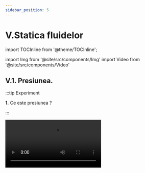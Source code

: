 ```yaml
---
sidebar_position: 5
---
```


# V.Statica fluidelor



import TOCInline from '@theme/TOCInline';

<TOCInline toc={toc} />


import Img from '@site/src/components/Img'
import Video from '@site/src/components/Video'


## V.1. Presiunea.

:::tip Experiment

**1.** Ce este presiunea ?

:::


<Video src="https://www.youtube.com/embed/JrLdPhqzoPw" />


<br></br>

**Materiale necesare:** cutie, o greutate pentru cutie, vas cu făină (pesmet).
 



**Descrierea experimentului (Partea 1):** 

- Așază cutia goală cu suprafața cea mai mică în vasul cu făină. 

- Observă urma lăsată de cutie în făină.

- Așază cutia cu suprafața cea mai mică cu o greutate în ea în vasul cu făină. 

- Observă urma lăsată de cutia plină cu o greutate în făină.



:::note Observaţie (Partea 1)

Presiunea exercitată de cutie asupra unei suprafețe este direct proporțională cu forța de apăsare din partea cutiei asupra suprafeței. 

:::


**Descrierea experimentului (Partea 2):** 

- Așază cutia cu suprafața cea mai mare și cu o greutatea în ea în vasul cu făină.

- Observă urma lăsată de cutia plină în făină când are suprafața mai mare față de cazul anterior, cu suprafața mai mică.


:::note Observaţie (Partea 2)

Presiunea exercitată de cutie asupra unei suprafețe este invers proporțională cu aria suprafeței pe care se exercită forța de apăsare.


:::



<Video src="https://www.youtube.com/embed/5G1LnSH4uj0" />


<br></br>


:::warning Atenţie

Atenție când lucrezi cu obiecte ascuțite! Atenție când lucrezi cu acul să nu te înțepi !

:::


<br></br>


:::important Definiţie


**Presiunea (p)** este o mărime fizică ce măsoară raportul dintre forța de apăsare normală (F) exercitată pe o suprafață și aria suprafeței (S) pe care se distribuie forța de apăsare.


- Formula de definiție

<Img className="img-responsive4" src="fizica/clasa7/capitolul5/5_1_Poza1_FormulePresiunii_vers2.jpg" width="1000" height="100" />

<br></br>
<br></br>



- Unitate de măsură în S.I: 

<Img className="img-responsive4" src="fizica/clasa7/capitolul5/5_1_Poza1bis_UnitateaDeMasuraAPresiunii_vers2.jpg" width="1000" height="68" />

<br></br>
<br></br>


- Instrumente de măsură: 

<Img className="img-responsive4" src="fizica/clasa7/capitolul5/5_1_Poza1bis2_InstrumenteDeMasuraAlePresiunii_vers2.jpg" width="1000" height="74" />


:::




:::caution Aplicații

**a) Presiunea este direct proporțională cu forța de apăsare F**


**Exemplu:**

Tăvălugul care presează bitumul pentru asfaltare cu o roată cilindrică foarte grea.

<Img className="img-responsive4" src="fizica/clasa7/capitolul5/5_1_Poza2_MasinaDeNivelatAsfalt.jpg" width="1280" height="826" />

<br></br>
<br></br>
<br></br>


**b) Presiunea este invers proporțională cu aria suprafeței pe care se exercită forța de apăsare.**

**Exemplu:**

- Obiectele ascuțite (ace, compas, foarfece, cuțite etc.) sunt periculoase (ne pot tăia sau înțepa) deoarece au vârful cu o suprafață foarte mică și exercită presiuni foarte mari, chiar la forțe de apăsare mici.

<Img className="img-responsive4" src="fizica/clasa7/capitolul5/5_1_Poza3_ObiecteAscutite.jpg" width="1280" height="429" />

<br></br>
<br></br>



- Când suntem pe schiuri de abia lăsăm urme pe zăpadă față de bocanci, deoarece greutatea noastră se distribuie pe o suprafață mai mare și presiunea exercitată de noi este mai mică decât cu bocancii.

<Img className="img-responsive4" src="fizica/clasa7/capitolul5/5_1_Poza4_UrmeDeBocanVsDeSki_OK.jpg" width="1280" height="436" />


<br></br>
<br></br>

- Când suntem pe gheața care stă să crape, imediat trebuie să ne culcăm pe burtă și să ne târâm așa până la mal, deoarece lăsându-ne greutatea pe o suprafață mai mare scădem foarte mult presiunea exercitată de noi asupra gheții.

<Img className="img-responsive4" src="fizica/clasa7/capitolul5/5_1_Poza5_GheataCrapata.jpg" width="1280" height="502" />

<br></br>
<br></br>



- Suprafaţa unui taburet fiind plană, corpul nostru vine în contact cu el pe o suprafaţă mai mică decât pe scaunul cu spătar, caz în care presiunea exercitată de greutatea corpului nostru este mai mare. Când suprafaţa scaunului este curbată, aceasta vine în contact cu o parte mai mare a corpului nostru şi, deci, presiunea este mai mică. Deci, mai comod este scaunul cu spătar.

<Img className="img-responsive4" src="fizica/clasa7/capitolul5/5_1_Poza6_ScaunCuSpatarVsTaburet.jpg" width="1280" height="755" />

:::


:::note Observaţie 

**Presiunea are foarte multe unități derivate:** 

**1 bar** = 10<sup>5</sup> Pa

**Atmosferă fizică** = **1 atm** = 101.325 Pa

**Atmosferă tehnică** = **1 at** = 9,8 ∙ 10<sup>4</sup> Pa

**Milimetri coloană de mercur** = **1mmHg** = 1 torr = 133,322 Pa

**Kilogramforță pe metru pătrat** = **1kgf / m<sup>2</sup>** = 1mm H<sub>2</sub>O = 9,8 Pa


:::



:::caution Problemă rezolvată

1) Un corp paralelipipedic de 400 g are următoarele dimensiuni:

L = 0,003 hm

l = 15 cm
 
h = 100 mm

Află cele trei presiuni exercitate de corp asupra unei suprafețe.




#### Rezolvare:


- Scriem datele problemei și le transformăm în SI.

  - m = 400 g = 0,4 kg

  - G = m ∙ g = 0,4 kg ∙ 10 N/kg = 4 N

  - L = 0,003 hm = 0,3 m

  - l = 15 cm = 0,15 m

  - h = 100 mm = 0,1 m.


- Aplicăm formula presiunii și înlocuim datele problemei:

<Img className="img-responsive4" src="fizica/clasa7/capitolul5/5_1_Poza7_RezolvareProblemaModel1_vers3.jpg" width="1000" height="530" />


:::



:::caution Problemă rezolvată

2) Un om bate în perete un cui cu o forță de 600 N care face un unghi α =30° cu peretele. Vârful cuiului are 2 cm<sup>2</sup>. Află presiunea exercitată de om asupra peretelui.

<Video src="https://www.youtube.com/embed/2P4ljrXNaTw" />


<br></br>

#### Rezolvare:

- Scriem datele problemei și le transformăm în SI

  - F = 600 N

  - S = 2cm<sup>2</sup> = 2/10000 m<sup>2</sup> 

- Calculăm modulul forței normale asupra peretelui


<Img className="img-responsive4" src="fizica/clasa7/capitolul5/5_1_Poza8_RezolvareProblemaModel2_Partea1_vers2.jpg" width="1000" height="110" />


<Img className="img-responsive4" src="fizica/clasa7/capitolul5/5_1_Poza9_RezolvareProblemaModel2_Partea2_Grafic.jpg" width="1280" height="713" />

<br></br>
<br></br>



- Scriem formula presiunii și înlocuim datele problemei :


<Img className="img-responsive4" src="fizica/clasa7/capitolul5/5_1_Poza10_RezolvareProblemaModel2_Partea3_vers2.jpg" width="1000" height="158" />


:::



:::caution Problemă rezolvată

3) Un corp paralelipipedic din aluminiu cu densitatea de 2700 kg/m<sup>3</sup> și înălțimea de 20 cm este așezat pe un plan înclinat cu unghiul de 60° (cos 60° = 0,5).  Calculează presiunea exercitată de corp asupra planului înclinat.



#### Rezolvare:


- Notăm datele problemei și le transformăm în SI:

  - ρ = 2700 kg/m<sub>3</sub>
  
  - h = 20 cm = 0,2 m
  
  - α = 60°
  
  - p = ?

- Scriem formula presiunii și calculăm mărimile din formulă:

<Img className="img-responsive4" src="fizica/clasa7/capitolul5/5_1_Poza11_RezolvareProblemaModel3.jpg" width="1000" height="262" />

<br></br>
<br></br>


<Img className="img-responsive4" src="fizica/clasa7/capitolul5/5_1_Poza12_ReprezentareGrafica_ProblemaModel3.jpg" width="1000" height="411" />



:::





<br></br>
<br></br>






## V.2. Presiunea hidrostatică


:::important Definiţie

**Presiunea hidrostatică** este presiunea statică din interiorul unui lichid aflat în echilibru, datorată greutății lichidului.

Chiar dacă presiunea hidrostatică se datorează greutății lichidului, ea se exercită în toate direcțiile în interiorul acestuia.

:::

Într-un pahar avem un lichid în repaus.

h = înălțimea coloanei de lichid din vas

G = greutatea lichidului = m ∙ g = ρ ∙ V ∙ g = ρ ∙ S ∙ h ∙ g

N' = forța de apăsare normală a apei asupra fundului vasului

N = reacțiunea normală a fundului vasului
 
|N'| = |N|= |G|

<Img className="img-responsive4" src="fizica/clasa7/capitolul5/5_2_Poza1_FormulaPresiuniiHidrostatice_vers2.jpg" width="1000" height="123" />


<Img className="img-responsive4" src="fizica/clasa7/capitolul5/5_2_Poza2_PozaPresiuniiHidrostatice_vers2.jpg" width="1000" height="543" />










:::important

**Formula presiunii hidrostatice:** 

<Img className="img-responsive4" src="fizica/clasa7/capitolul5/5_2_Poza2bis_FormulaPresiuniiHidrostatice_vers2.jpg" width="1000" height="58" />




unde

ρ = densitatea lichidului

g = accelerația gravitațională

h = înălțimea coloanei de lichid de deasupra nivelului măsurat (adâncimea lichidului)

Deci **presiunea hidrostatică depinde direct proporțional de densitatea lichidului și de adâncimea lichidului.** Ea nu depinde de aria fundului vasului în care se află lichidul.

Presiunea hidrostatică se măsoară cu:

<Img className="img-responsive4" src="fizica/clasa7/capitolul5/5_2_Poza2bis2_InstrumentDeMasurAlaPresiuniiHidrostatice_vers2.jpg" width="1000" height="76" />

<br></br>
<br></br>


<Img className="img-responsive4" src="fizica/clasa7/capitolul5/5_2_Poza3_PozaManometruCuLichid.jpg" width="1280" height="680" />




Când denivelarea lichidului în tubul U este zero, Δh = 0, presiunea este zero.

Cu cât denivelarea lichidului în tubul U este mai mare, cu atât presiunea hidrostatică crește.


:::



:::caution Aplicații

De exemplu pentru apă (ρ = 1000 kg/m<sup>3</sup>) diferența de presiune este de aproximativ 10 Pa pentru fiecare diferență de nivel de 1mm (0,001 m) dintre cele 2 ramuri. Am luat g ~ 10 N/kg.

Δp = ρ ∙ g ∙ h= 1000 ∙ 10 ∙ 0,001 = 10 Pa.



:::


<br></br>




:::tip Experiment

**2.** La același nivel, presiunea hidrostatică este aceeași

:::


<Video src="https://www.youtube.com/embed/EQuSFS_Dxao" />


<br></br>

**Materiale necesare:** sticlă PET, compas.

:::warning Atenţie

Atenție când lucrezi cu obiecte ascuțite! Atenție când lucrezi cu acul să nu te înțepi !

:::
 
**Descrierea experimentului:** 


- Ia o sticlă de 0,5L și umple-o cu apă. Găurește-o de o parte și de alta la același nivel.
 
- Deșurubează dopul și observă că cele două jeturi de apă.

 

:::note Observaţie

Cele două jeturi de apă au aceeași lungime deoarece, la același nivel, presiunea hidrostatică este aceeași. 

:::



<br></br>


:::tip Experiment

**3.** Presiunea hidrostatică crește odată cu adâncimea

:::


<Video src="https://www.youtube.com/embed/VKNV5yIBU0g" />


<br></br>

**Materiale necesare:** sticlă PET, compas.

:::warning Atenţie

Atenție când lucrezi cu obiecte ascuțite! Atenție când lucrezi cu acul să nu te înțepi !

:::
 
**Descrierea experimentului:** 


- Ia o sticlă de 0,5L, umple-o cu apă și găurește-o în aceeași parte, un orificiu mai sus, unul la mijloc și altul mai spre fundul sticlei.

- Deșurubează dopul și observă cele trei jeturi de apă.

 

:::note Observaţie

Jetul de apă de la fundul sticlei are lungime mai mare decât cele de deasupra, deoarece presiunea hidrostatică crește odată cu adâncimea lichidului. 

:::



<br></br>


:::tip Experiment

**4.** Măsurarea presiunii hidrostatice cu manometrul

:::


<Video src="https://www.youtube.com/embed/20rmhBcUyrA" />


<br></br>

**Materiale necesare:** sticlă PET de 1,5-2L, furtunașe, flacon plastic, tuburi de pix sau recipiente cilindrice, balon (o bucată dintr-o mănușă chirurgicală), elastic de borcan, foarfece, riglă, compas.

:::warning Atenţie

Atenție când lucrezi cu obiecte ascuțite! Atenție când lucrezi cu acul să nu te înțepi !

:::


 
**Descrierea experimentului:** 


- Confecționează un tub U prin legarea a două corpuri de pix cu un furtunaș la partea de jos. Pune apă colorată în acest tub “U” .

- Atașează la unul dintre pixuri un furtunaș mai lung.

- Ia un flacon de plastic (de medicamente) și găurește-i capacul astfel încât furtunul să intre forțat în el.
  
- Taie gâtul unei sticle de 1,5-2 L și pune apă în ea.
 
- Măsoară denivelarea apei din tubul “U” pentru diferite niveluri în interiorul apei.

- Măsoară denivelarea apei din tubul “U” la același nivel în interiorul apei.

 

:::note Observaţie

La aceeaşi adâncime în interiorul lichidului denivelarea lichidului colorat din tubul “U” este aceeaşi, indiferent de cum orientăm membrana capsulei, deci presiunea hidrostatică este aceeași.
 

Cu cât ne apropiem de fundul vasului, cu atât denivelarea lichidului din tubul “U” creşte și deci, presiunea hidrostatică crește cu adâncimea.
 

:::


:::important

**Principiul fundamental al hidrostaticii:**
 
**“Diferența presiunilor dintre două puncte ale unui lichid aflat în echilibru este direct proporțională cu diferența de nivel la care se află cele două puncte.”**


<Img className="img-responsive4" src="fizica/clasa7/capitolul5/5_2_Poza3bis_FormulaPrincipiuluiFundamentalAlHidrostaticii_vers2.jpg" width="1000" height="69" />


unde

ρ = densitatea lichidului (constantă de material)

g = accelerația gravitațională (constantă, egală cu 9,8 ~ 10 N/kg)

Δh = diferența de nivel din interiorul lichidului la care se află cele două puncte. 


<Img className="img-responsive4" src="fizica/clasa7/capitolul5/5_2_Poza4_PrincipiulFundamentalAlHidrostaticii_vers2.jpg" width="1000" height="689" />


Să considerăm un lichid aflat în echilibru și să îl delimităm mental cu un cilindru (vezi desenul de mai sus). Deoarece întregul lichid se află în echilibru, atunci și lichidul din cilindrul delimitat se află în echilibru. Asupra lui acționează vertical greutatea G, forța de presiune pe suprafața superioară F<sub>1</sub> și forța de presiune pe suprafața inferioară F<sub>2</sub>. Din condiția de echilibru rezultă:

G + F<sub>1</sub> = F<sub>2</sub>

Deoarece G = ρ ∙ S ∙ g ∙ Δh ,  F<sub>1</sub> = p<sub>1</sub> ∙ S,  F<sub>2</sub> = p<sub>2</sub> ∙ S  => Δp = ρ ∙ g ∙ Δh 


:::




<br></br>


:::tip Experiment

**5.** Principiul fundamental al hidrostaticii

:::


<Video src="https://www.youtube.com/embed/v--EIxDiCmY" />


<br></br>

**Materiale necesare:** sticlă PET de 1,5-2 L și una de 0,5 L, furtunaș, foarfece, compas.

:::warning Atenţie

Atenție când lucrezi cu obiecte ascuțite! Atenție când lucrezi cu acul să nu te înțepi !

:::



 
**Descrierea experimentului:** 


- Ia două sticle, una de 0,5L și 2L și leagă-le cu un furtunaș în partea de jos.

- Umple cu apă numai sticla mică.

- Ce observi ?
 

:::note Observaţie

Apa curge din sticla mică în sticla mare. 

:::


**Concluzia experimentului:**

Apa curge din sticla mică în sticla mare deoarece presiune apei din sticla mică este mai mare decât presiunea din sticla mare, întrucât nivelul apei din sticla mică este mai mare decât nivelul apei din sticla mare.

Curgerea din A în B va avea loc până la egalizarea nivelului din cele 2 sticle, când și presiunea va fi aceeași.


**Presiunea unui lichid dintr-un vas nu depinde de forma și dimensiunile vasului.**




:::important

**Legea vaselor comunicante:**

**“În două sau mai multe vase comunicante, lichidul urcă la același nivel.”** 


<Video src="https://www.youtube.com/embed/HcYe726wDQE" />


:::


:::caution Aplicații ale legii vaselor comunicante

**1) Stropitoarea de grădină**

<Img src="fizica/clasa7/capitolul5/5_2_Poza6_Stropitoare.jpg" width="1280" height="775" />

**2) Ceainic**

<Img src="fizica/clasa7/capitolul5/5_2_Poza7_Ceainic.jpg" width="1280" height="681" />

**3) Sifonul chiuvetelor reține în cotul său corpurile solide care ar putea înfunda canalizarea.**

<Img src="fizica/clasa7/capitolul5/5_2_Poza8_SifonChiuveta.jpg" width="1280" height="835" />

**4) Ecluzele permit circulația vapoarelor de la un nivel ridicat al apei(amonte) la un nivel mai scăzut(aval).**

<Img src="fizica/clasa7/capitolul5/5_2_Poza9_Ecluza.jpg" width="1280" height="687" />

**5) Indicatorul de nivel pentru rezervoarele opace.**

<Img src="fizica/clasa7/capitolul5/5_2_Poza10_IndicatorNivel.jpg" width="1280" height="339" />


**6) Alimentarea cu apă a unor locuințe așezând rezervorul cu apă la o înălțime superioară a celei mai înalte case.**

<Img src="fizica/clasa7/capitolul5/5_2_Poza11_AlimentareaCuApa.jpg" width="1280" height="677" />



:::






:::caution Problemă rezolvată

1) Determină ce presiune exercită apa cu densitatea de 1000 kg/m<sup>3</sup> la adâncimea de 100 m ?


##### Rezolvare:



- Notăm datele problemei:

  - ρ = 1000 kg/m<sup>3</sup>
  
  - h = 100 m

  - p = ?


- Scriem formula presiunii hidrostatice:

  - p = ρ ∙ g ∙ h = 1000 kg/m<sup>3</sup> ∙ 10 N/kg ∙ 100 m = 1.000.000 Pa
   

:::



:::caution Problemă rezolvată

2) Marea Moartă din Iordania are suprafața apei la cea mai scăzută altitudine de pe glob(427 m sub nivelul mării). Ea este cea mai sărată apă din lume, de 9,6 ori mai sărată decât oceanul planetar. Conținutul extrem de săruri este foarte neprielnic vieții și de aici numele de Marea Moartă. Alte recorduri: apa cu cea mai mare concentrație de brom din lume și lacul hipersalin cel mai adânc de pe pământ (306 metri). 


**Se cere:**

**La ce adâncime în Marea Moartă cu densitatea de 1240 kg/m<sup>3</sup>, apa exercită o presiune de 3.720.000 Pa?**


##### Rezolvare:


- Notăm datele problemei:

  - ρ = 1240 kg/m<sup>3</sup>
  
  - h = ?

  - p = 3.720.000 Pa
  
- Scriem formula presiunii hidrostatice și scoatem necunoscuta, h:



<Img className="img-responsive4" src="fizica/clasa7/capitolul5/5_2_Poza12_Rezolvare_ProblemaModel2_vers2.jpg" width="1000" height="238" />


<br></br>
<br></br>



<Img className="img-responsive4" src="fizica/clasa7/capitolul5/5_2_Poza13_PozaMareMoarta_ProblemaModel2.jpg" width="1000" height="608" />


<br></br>
<br></br>



<Video src="https://www.youtube.com/embed/daV7Mxfgr20" />





:::


:::caution Problemă rezolvată


3) Un pahar cilindric cu aria bazei S = 20 cm<sup>2</sup> conține mercur până la înălțimea de 10 cm. Peste mercur se pune 400 g apă. Densitatea mercurului este 13600 kg/m<sup>3</sup>, iar a apei este 1000 kg/m<sup>3</sup>.  


**Să se calculeze:**

a) Înălțimea coloanei de apă, știind că este nemiscibilă cu mercurul (nu se amestecă).

b) Presiunea exercitată de cele două lichide asupra fundului vasului.

#### Rezolvare:


- Scriem datele problemei și le transformăm în SI :
  - S = 20 cm<sup>2</sup> = 0,002 m<sup>2</sup>
  
  - h<sub>1</sub> = 10 cm = 0,1 m
  
  - ρ<sub>1</sub> = 13600 kg/m<sup>3</sup>
  
  - ρ<sub>2</sub> = 1000 kg/m<sup>3</sup>

  - m<sub>2</sub> = 400 g = 0,4 kg
  
  - h<sub>2</sub> = ?
  
  - p = ?


- Cu formula densității, aflăm volumul de apă adăugat:


<Img className="img-responsive4" src="fizica/clasa7/capitolul5/5_2_Poza14_Rezolvare1_ProblemaModel3_vers2.jpg" width="1000" height="250" />


<br></br>
<br></br>



- Lichidele luând forma vasului, au aceeași arie a bazei cu a paharului, deci volumul apei este :



<Img className="img-responsive4" src="fizica/clasa7/capitolul5/5_2_Poza15_Rezolvare2_ProblemaModel3_vers2.jpg" width="1000" height="205"/>


<br></br>
<br></br>


- Calculăm presiunile hidrostatice ale celor două lichide:




<Img className="img-responsive4" src="fizica/clasa7/capitolul5/5_2_Poza16_Rezolvare3_ProblemaModel3_vers2.jpg" width="1000" height="247" />




<br></br>
<br></br>



<Video src="https://www.youtube.com/embed/oZ6fZxgcgMo" />








:::



:::caution Problemă rezolvată

4) Într-o sticlă cu gâtul lung se pune apă până la jumătatea sticlei. Răsturnăm apoi sticla astfel încât să se sprijine pe dop. Cum va fi presiunea exercitată de apă când sticla stă pe fund față de presiunea apei când sticla stă pe dop ?

#### Rezolvare:

Când sticla stă pe dop, înălțimea apei este mai mare din cauza gâtului mai subțire decât când stă pe fund. Deci presiunea exercitată de apă este mai mică când stă pe fund decât pe dop. Presiunea hidrostatică, pentru același lichid, nu depinde de aria fundului vasului, ci numai de înălțimea coloanei de lichid din vas.




<Video src="https://www.youtube.com/embed/CJI6mwtLmFY" />





:::





:::caution Problemă rezolvată


5) Lichidul dintr-o pipetă curge numai dacă se apasă ușor pe tubul din plastic. De ce lichidul nu curge singur când pipeta este verticală ?


#### Rezolvare:


Presiunea aerului de deasupra lichidului din pipetă (p) este mai mică decât presiunea atmosferică (p0) de la vârful pipetei. Presiunea atmosferică este egală cu presiunea aerului din pipetă plus presiunea lichidului din pipetă (ρ ∙ g ∙ h).

p<sub>0</sub> = p + ρ ∙ g ∙ h > p





<Video src="https://www.youtube.com/embed/an8LUMyX7G0" />



:::







<br></br>
<br></br>



## V.3. Presiunea atmosferică.

**Atmosfera** este stratul de aer care înconjoară Pământul.
 
Până în secolul al XVII-lea s-a crezut că aerul nu are greutate. Galileo Galilei (1564-1642), mare matematician, fizician şi astronom italian, a afirmat pentru prima dată că aerul atmosferic are greutate şi că el produce o apăsare asupra tuturor corpurilor de pe Pământ.
 
Compoziția aerului: 78% azot (N<sub>2</sub>), 21% oxigen (O<sub>2</sub>), 1% alte gaze (argon, dioxid de carbon, neon, heliu etc.).


<Img className="img-responsive4" src="fizica/clasa7/capitolul5/5_3_Poza1_CompozitiaChimicaAAtmosferei_vers2.jpg" width="1000" height="561" />

<br></br>
<br></br>


<Img className="img-responsive4" src="fizica/clasa7/capitolul5/5_3_Poza2_StraturileAtmosferei_vers2.jpg" width="1000" height="806" />





:::important Definiție

Apăsarea aerului atmosferic asupra corpurilor de pe Pământ, datorată greutății aerului poartă numele de **presiune atmosferică.**

:::


:::important

Pentru măsurarea presiunii atmosferice se folosesc **barometrele.**



:::



:::important

_**Presiunea atmosferică acţionează în toate direcţiile.**_

:::



<br></br>

:::tip Experiment

**6.** Apăsarea aerului de sus în jos

:::


<Video src="https://www.youtube.com/embed/-o2OUQaMERY" />


<br></br>

**Materiale necesare:** sticlă PET de 0,5L, compas.

:::warning Atenţie

Atenție când lucrezi cu obiecte ascuțite! Atenție când lucrezi cu acul să nu te înțepi !

:::

 
**Descrierea experimentului:** 


- Ia o sticlă de 0,5L și umple-o cu apă, apoi pune-i dopul.

- Găurește sticla și vei observa că apă nu țâșnește prin orificiul respectiv.

- Desfă dopul sticlei și imediat apă țâșnește prin orificiu.
 

:::note Observaţie

Când sticla este astupată, asupra suprafeței apei din sticlă nu acționează presiunea atmosferică.  

:::


**Concluzia experimentului:**

Când sticla este destupată, asupra suprafeței apei acționează presiunea atmosferică de sus în jos și apă țâșnește din sticlă. 



<br></br>

:::tip Experiment

**7.** Apăsarea laterală a aerului atmosferic

:::


<Video src="https://www.youtube.com/embed/v3xlNgUYoS8" />


<br></br>

**Materiale necesare:** ventuză.

 
**Descrierea experimentului:** 


- Lipește o ventuză de o suprafață netedă. 

- De ce stă ventuza lipită de perete?
 

:::note Observaţie

În momentul în care apăsăm ventuza pentru a o lipi de perete, scoatem aerul din interiorul ei (rămâne vid cu presiunea 0).   

:::


**Concluzia experimentului:**

Datorită presiunii atmosferice care se exercită lateral, ventuza rămâne lipită de perete. Cât timp in interiorul ei nu intră aer, aceasta este ţinută de presiunea aerului. Dacă suprafaţa peretelui nu este netedă şi plană, atunci în interiorul ventuzei rămâne aer, a cărui presiune o egalează pe cea exterioară şi ventuza cade. 



<br></br>

:::tip Experiment

**8.** Apăsarea aerului de jos în sus

:::


<Video src="https://www.youtube.com/embed/RvekKgXEYE0" />


<br></br>

**Materiale necesare:** pahar cu apă, carton.

 
**Descrierea experimentului:** 


- Acoperă un pahar plin cu apă cu un carton astfel încât între suprafaţa apei şi hârtie să nu rămână aer.

- Apasă cu palma gura paharului peste carton şi întoarce paharul cu gura în jos.

- Îndepărtează cu grijă palma de pahar (poţi face acest experiment deasupra chiuvetei).

 

:::note Observaţie

Apa nu cade din pahar, deoarece presiunea aerului exercitată de jos în sus este mai mare decât presiunea exercitată de apa din pahar asupra cartonului.   

:::


<br></br>

_**Experimentul lui Torricelli:**_

Primul fizician care a determinat valoarea presiunii atmosferice (în anul 1643) a fost **Evangelista Torricelli (1608-1647)**, elev al lui **Galilei**. Până la **Galileo Galilei** se știa că aerul atmosferic apasă asupra corpurilor de pe Pământ, însă nimeni nu știa ce valoare are. **Galileo Galilei** fiind aproape de sfârşitul vieţii l-a rugat pe **Torricelli** să rezolve această problemă. 


:::important

Torricelli a construit primul barometru și a măsurat pentru prima oară valoarea presiunii atmosferice.

- Torricelli a umplut cu mercur un tub de sticlă lung de un metru,foarte subțire și închis la un capăt pe care l-a răsturnat într-un vas cu mercur.

- A observat că numai o mică parte din mercur (Hg) s-a vărsat în vas.

- A măsurat înălțimea coloanei de mercur rămasă în tub, notată 

**h<sub>colHg</sub> = 76cm = 0,76m**

<Img className="img-responsive4" src="fizica/clasa7/capitolul5/5_3_Poza3_DesenExperimentulLuiToricelli_vers2.jpg" width="1000" height="500" />

<br></br>
<br></br>


- Pentru a calcula presiune atmosferică a aplicat formula presiunii hidrostatice a coloanei de mercur rămasă în tub.

- La același nivel într-un lichid presiunea este aceeași, adică p<sub>A</sub> = p<sub>B</sub>.

p<sub>A</sub> = presiunea atmosferică, notată cu p<sub>0</sub>

p<sub>B</sub> = presiunea hidrostatică a coloanei de mercur din tub= ρ<sub>Hg</sub> ∙ g ∙ h<sub>colHg</sub>

p<sub>C</sub> = presiunea vidului = 0

**p<sub>0</sub> = ρ<sub>Hg</sub> ∙ g ∙ h<sub>colHg</sub> = 13600 ∙ 9,8 ∙ 0,76 = 101.325 Pa**

**Aceasta este valoarea presiunii atmosferice.**



:::




**Presiunea atmosferică variază tot timpul și depinde de doi factori:**

**1) Altitudinea** cu cât este mai mare, cu atât presiunea atmosferică scade deoarece aerul se rarefiează (adică scade concentrația moleculelor de oxigen și azot). La altitudinea 0 (nivelul mării): p<sub>0</sub> = 101.325 Pa. 


:::caution Aplicații


  
Pe Vârful Everest, cel mai înalt punct de pe Pământ, cu o altitudine de 8848 m deasupra nivelului mării, presiunea atmosferică este aproximativ o treime din cea de la nivelul mării, adică p ~ 33.800 Pa.

Variaţia presiunii atmosferice cu altitudinea (scăderea presiunii atmosferice cu creşterea înălţimii) a fost demonstrată de fizicianul francez Blaise Pascal (1623-1662). El a arătat că ascensiunea lichidelor în spaţiu vidat datorită presiunii atmosferice (adică înălţimea coloanei de lichid) se micşorează dacă experienţa se efectuează la înălţimi mari (pe un munte).

Pe baza dependenței dintre altitudine și presiunea atmosferică sunt construite **altimetrele**, folosite la bordul avioanelor, care de fapt sunt niște barometre etalonate direct în metri. Ele măsoară altitudinea (înălțimea față de suprafața Pământului).


<Img className="img-responsive4" src="fizica/clasa7/capitolul5/5_3_Poza4_Altimetru_vers2.jpg" width="1000" height="309" />


:::




**2) Starea vremii** (ploi, temperatura aerului, vânturi etc).




:::caution Aplicații

Aerul circulă din zonele cu presiune ridicată (numite anticicloni) spre cele cu presiuni scăzute (numite cicloni). Cu toate că în zonele de înaltă presiune aerul este mai rece şi mai umed, meteorologii prevestesc acolo un timp frumos, cu cer senin, deoarece vântul împinge norii spre zonele din jur cu presiune mai mică. Deci _cerul senin, fără nori ameninţători şi aerul uscat sunt prevestite de creşterea presiunii atmosferice_. Vânturile puternice sunt anunţate de situaţia în care zonele de presiune ridicată sunt foarte apropiate de cele cu presiune scăzută.


<Img className="img-responsive4" src="fizica/clasa7/capitolul5/5_3_Poza5_HartaMeteo_vers2.jpg" width="1000" height="254" />

:::



:::important


Datorită variației continue a presiunii atmosferice, s-a impus alegerea unei presiuni de referință, numită presiune atmosferică normală, notată cu p<sub>0</sub>.
 
p<sub>0</sub> = 101.325 Pa = 1 atm = 760 mmHg (ea se măsoară la nivelul mării, la 0°).



:::



:::caution Aplicații

Voi simțiți apăsarea aerului atmosferic? Răspunsul este NU. De ce nu simțim apăsarea aerului? Corpul nostru are o presiune interioară (dată în mod deosebit de lichidele din noi: apă, sânge etc.) care o egalează pe cea exterioară, a aerului.

Dar ce s-ar întâmpla cu noi dacă am ieși în spațiu cosmic, unde este vid și presiunea este zero? La presiune = 0, apa nu mai fierbe la 100°C, ci la 0°C și în câteva secunde sângele nostru ar începe să fiarbă și am muri. Iată de ce cosmonauții când ies în spațiu cosmic folosesc costume speciale de cosmonauți care sunt presurizate (au în interior niște tuburi cu apă) și care înlocuiesc apăsarea aerului.


<Img className="img-responsive4" src="fizica/clasa7/capitolul5/5_3_Poza6_CostumAstronaut_vers2.jpg" width="1000" height="479" />

<br></br>
<br></br>


Pe Venus temperatura la suprafață ajunge până la 450 de grade Celsius, iar presiunea atmosferica este uriașă, de 92 de ori mai mare decât cea a Pământului. Acolo apăsarea atmosferei (compusă din 96,5% dioxid de carbon, 3,5% azot) ne-ar strivi pur și simplu.


<Img className="img-responsive4" src="fizica/clasa7/capitolul5/5_3_Poza7_PlanetaVenus_vers2.jpg" width="1000" height="284" />

<br></br>
<br></br>


Un experiment celebru pentru evidențiere presiunii atmosferice a fost efectuat în 1650 de către Otto von Guericke, care a folosit două semisfere unite etanș și vidate în interior. Oamenii au încercat să desprindă semisferele asupra cărora apăsa aerul atmosferic, dar nu au reușit. Pentru a despărți cele două semisfere au fost înhămați câte opt cai de fiecare parte. Semisferele se găsesc și azi la Muzeul german din München.

<Img className="img-responsive4" src="fizica/clasa7/capitolul5/5_3_Poza8_ExperimentPresiuneAtmosferica_vers2.jpg" width="1000" height="208" />


:::





:::tip Experiment

**8bis.** Legea gazelor și cum să respirăm

:::



<Video src="https://www.youtube.com/embed/ashMl1xAVCM" />





<br></br>

**Materiale necesare:** vas prevăzut cu un dop perforat cu un tub, 3 pahare Berzelius, apă colorată, apă caldă și apă rece.

 
**Descrierea experimentului:** 


- Se ia un vas prevăzut cu un dop perforat cu un tub.

- Se introduce tubul într-un alt vas cu apă.

- Se încălzește aerul din vasul cu tub. Ce observi ?

- Se răcește aerul din vasul cu tub. Ce observi ?





 

:::note Observaţie1

Când încălzim aerul din vasul cu tub, aerul intră în apă. La creșterea temperaturii, aerul se dilată, își mărește volumul și îi scade presiunea față de cea atmosferică (exterioară).   

:::


:::note Observaţie2

Când răcim aerul din vasul cu tub, apă urcă în tub. La scăderea temperaturii, aerul se contractă, își micșorează volumul și îi crește presiunea față de cea atmosferică (exterioară).   

:::


**Concluzia experimentului:**


Presiunea gazelor este invers proporțională cu volumul acestora, adică la creșterea presiunii, scade volumul gazului și invers. 

Matematic scriem: 


<Img className="img-responsive4" src="fizica/clasa7/capitolul5/5_3_Poza8bis_EcuatiaPOriVEsteConstant.jpg" width="1000" height="63" />

<br></br>
<br></br>


Am văzut că volumul gazului crește direct proporțional cu temperatura acestuia.

Matematic scriem:

<Img className="img-responsive4" src="fizica/clasa7/capitolul5/5_3_Poza8bis2_EcuatiaVPeTEsteConstant.jpg" width="1000" height="110" />

<br></br>
<br></br>



Combinând cele două ecuații, obținem **legea gazelor ideale**:


<Img className="img-responsive4" src="fizica/clasa7/capitolul5/5_3_Poza8bis3_LegeaGazelorIdeale.jpg" width="1000" height="113" />

<br></br>

<br></br>




:::note Observaţie3

La volum constant presiune este direct proporțională cu temperatura (nu este cazul în acest experiment, deoarece volumul aerului ori a crescut, ori a scăzut).
   

:::



<Video src="https://www.youtube.com/embed/WnGmZmuMyYc" />



<br></br>


:::caution Aplicație la Legea gazelor

O aplicație a relației de inversă proporționalitate a presiunii cu volumul aerului este respirația la om. 

Astfel:

- La inspirație crește volumul plămânilor, scade presiunea interioară față de cea exterioară (atmosferică) și aerul intră în plămâni.

- La expirație scade volumul plămânilor, crește presiunea interioară față de cea exterioară (atmosferică) și aerul iese din plămâni.



:::









:::caution Problemă rezolvată

1) Calculează forța de apăsare pe care aerul atmosferic o exercită asupa unui geam cu lungimea de 1 m și lățimea de 60 cm, știind că presiunea aerului este 10<sup>5</sup> Pa.

#### Rezolvare:


- Notăm datele problemei:

  - L = 1 m
  
  - l = 60 cm = 0,6 m
  
  - p = 100.000 Pa
  
  - F = ?
  
- Scriem formula presiunii și scoatem necunoscuta, F:


<Img className="img-responsive4" src="fizica/clasa7/capitolul5/5_3_Poza9_Rezolvare_ProblemaModel1.jpg" width="1000" height="192" />

- Calculăm aria geamului și înlocuim datele:

  - S = L ∙ l = 1 m ∙ 0,6 m = 0,6 m<sup>2</sup>
  
  - F = p ∙ S = 100.000 PA ∙ 0,6 m<sup>2</sup> = 60.000 N
  

Observăm o forță enormă din partea aerului asupra geamului și totuși geamul nu se sparge, deoarece aerul acționează și din exterior și din interior cu aceeași forță, având o forță rezultantă egală cu zero.


<Img className="img-responsive4" src="fizica/clasa7/capitolul5/5_3_Poza10_PozaGeam_ProblemaModel1.jpg" width="1000" height="390" />



<br></br>
<br></br>



<Video src="https://www.youtube.com/embed/FFm6ADvj2tE" />



:::





:::caution Problemă rezolvată

2)	Ce lungime ar trebui să aibă tubul lui Torricelli, dacă în loc de mercur am folosi apă ? Presiunea atmosferică normală este de 100.000 Pa, iar densitatea apei este 1000 kg/m<sup>3</sup>.

#### Rezolvare:


- Notăm datele problemei:

  - h<sub>col. apă</sub> = ? m
  
  - p = 100.000 Pa
  
  - ρ = 1000 kg/m<sup>3</sup>
  
- Scriem formula presiunii atmosferice și scoatem necunoscuta, h<sub>col. apă</sub> :



<Img className="img-responsive4" src="fizica/clasa7/capitolul5/5_3_Poza11_Rezolvare_ProblemaModel2_vers2.jpg" width="1000" height="224" />

<br></br>
<br></br>

<Img className="img-responsive4" src="fizica/clasa7/capitolul5/5_3_Poza12_DesenTubToricelli_ProblemaModel2.jpg" width="1000" height="641" />



<br></br>
<br></br>



<Video src="https://www.youtube.com/embed/utlhEbAm6MM" />




:::






:::caution Problemă rezolvată

3) Un pahar de 400 cm<sup>3</sup> și cu diametrul gurii de 6 cm, plin cu apă, se acoperă cu un carton și se răstoarnă. Densitatea apei este 1000 kg/m<sup>3</sup>. 


<Img className="img-responsive4" src="fizica/clasa7/capitolul5/5_3_Poza13_ApasareaAeruluiDeJosInSus_ProblemaModel3.jpg" width="1000" height="562" />




**Se cere:**

a) Ce forță de apăsare exercită apa asupra cartonului ?

b) Ce forță de apăsare exercită aerul atmosferic asupra cartonului, știind presiunea aerului de 100.000 Pa ? 
	
- Notăm datele problemei și le transformăm în SI:

  - F<sub>col. apă</sub> = ? 
  - F<sub>col. aer</sub> = ? 
  - p = 100.000 Pa
  - ρ = 1000 kg/m<sup>3</sup>
  - V = 400 cm<sup>3</sup> = 400 ∙ (0,01m)<sup>3</sup> = 0,0004 m<sup>3</sup>
  - D = 6 cm
  - R<sub>cerc</sub> = D/2 = 3 cm = 0,03 m
  
- Forța de apăsare a apei este chiar greutatea apei din pahar:

  - F<sub>col. apă</sub> = G<sub>col. apă</sub> = m ∙ g = ρ<sub>apă</sub> ∙ V ∙ g = 1000 kg/m<sup>3</sup> ∙ 0,0004 m<sup>3</sup> ∙ 10 N/kg = 4 N
  
  
- Forța de apăsare a aerului o aflăm din formula presiunii:


<Img className="img-responsive4" src="fizica/clasa7/capitolul5/5_3_Poza14_Rezolvare_ProblemaModel3_vers2.jpg" width="1000" height="357" />


<br></br>
<br></br>



<Video src="https://www.youtube.com/embed/cXiq_Wv1z8s" />



:::






<br></br>
<br></br>


## V.4. Legea lui Pascal.


:::tip Experiment

**9.** Legea lui Pascal

:::

<Video src="https://www.youtube.com/embed/zS1Qi-0H_mI" />





<br></br>

**Materiale necesare:** vase comunicante, apă, ulei.
 



**Descrierea experimentului:** 

- Pune apă într-unul din vasele comunicante.
 
- Adaugă ulei în vasul din mijloc. 

- Ce observi ?


:::note Observaţie

Apa din celelalte vase îşi modifică nivelul și îl egalează pe cel din mijloc, cu apă și ulei. 

:::


**Concluzia experimentului:**

Presiunea coloanei de ulei determină o presiune exterioară (uleiul este nemiscibil cu apa) asupra apei din vasul din mijloc, care este transmisă în toată masa (cantitatea) apei şi în toate direcţiile (Legea lui Pascal). 

<br></br>


:::important Enunț

**Enunțul legii lui Pascal:** 

**Presiunea exterioară exercitată asupra unui fluid se transmite în toate direcțiile și în toată masa fluidului.**

:::


<br></br>


:::caution Aplicațiile legii lui Pascal: Presa hidraulică si pompele

**I. Presa hidraulică**

Presa hidraulică este formată din doi cilindrii cu lichid (ulei), de secțiuni diferite, prevăzuți cu câte un piston fiecare și care comunică în partea de jos. 


<Img className="img-responsive4" src="fizica/clasa7/capitolul5/5_4_Poza1_DesenSchemaPresa_vers3.jpg" width="1000" height="466" />




Omul apasă asupra pistonului mic prin intermediul unei pârghii.
 
Presiunea exercitată de pistonul mic (p<sub>1</sub>) este transmisă integral de lichid pistonului mare(p<sub>2</sub>), adică 


<Img className="img-responsive4" src="fizica/clasa7/capitolul5/5_4_Poza1bis_FormulaPresa.jpg" width="1000" height="128" />

<br></br>
<br></br>

 
**Principiul de funcționare al presei:**
 
De câte ori aria transversală a cilindrului mare (S<sub>2</sub>) este mai mare decât aria cilindrului mic (S<sub>1</sub>), de atâtea ori și forța transmisă de lichid pistonului mare (F<sub>2</sub>) este mai mare decât forța cu care omul acționează asupra pistonului mic (F<sub>1</sub>). Deci dacă dorim ca presa să ne amplifice forța noastră F<sub>1</sub> de 10 ori, adică F<sub>2</sub> = 10F<sub>1</sub>, atunci alegem o presă astfel încât aria cilindrului mare să fie de 10 ori mai mare decât aria cilindrului mic.


<Img className="img-responsive4" src="fizica/clasa7/capitolul5/5_4_Poza2_FormulaCalculPresaHidraulica_vers3.jpg" width="1000" height="117" />






:::





<br></br>

:::tip Experiment

**10.** Presa hidraulică

:::


<Video src="https://www.youtube.com/embed/EJq_MAr8L9o" />


<br></br>

**Materiale necesare:** două seringi de secțiuni diferite, tub de legătură.

 
**Descrierea experimentului:** 


- Umple cu lichid seringa mică și conectează printr-un tub seringa mică cu o altă seringă mai mare.
 
- Apasă pe pistonul mic. 

- Ce observi?

 

:::note Observaţie

Pistonul mare urcă atunci când apăsăm pe pistonul mic.   

:::


**Concluzia experimentului:**

Presiunea exterioară exercitată de noi asupra pistonului mic este transmisă de lichid pistonului mare. 



<br></br>

:::caution Utilizările presei hidraulice

- Sfărâmarea rocilor dure

<Img src="fizica/clasa7/capitolul5/5_4_Poza3_Concasor.jpg" width="1280" height="644" />


- Obținerea uleiului prin presarea semințelor

<Img src="fizica/clasa7/capitolul5/5_4_Poza4_PresaUlei.jpg" width="1280" height="873" />

- Ștanțarea obiectelor metalice

<Img src="fizica/clasa7/capitolul5/5_4_Poza5_MasinaDeStantat.jpg" width="1280" height="877" />

- Elevatorul (cricul) hidraulic

<Img src="fizica/clasa7/capitolul5/5_4_Poza5_CricHidraulic.jpg" width="1280" height="583" />

- Frâna de picior de la mașină

<Img src="fizica/clasa7/capitolul5/5_4_Poza6_FranaDePicior.jpg" width="1280" height="924" />

- Presarea paielor și a materialelor reciclabile în baloți

<Img src="fizica/clasa7/capitolul5/5_4_Poza7_PresareaPaielor.jpg" width="1280" height="403" />

- Tăierea foilor de tablă

<Img src="fizica/clasa7/capitolul5/5_4_Poza8_PresaDeTaiatTabla.jpg" width="1280" height="784" />

- Scaunele stomatologice sau de la frizerii

<Img src="fizica/clasa7/capitolul5/5_4_Poza9_ScaunStomatologic.jpg" width="1280" height="762" />

- Excavatorul

<Img src="fizica/clasa7/capitolul5/5_4_Poza10_Excavator.jpg" width="1280" height="831" />

- Sistemele de servodirecție și servofrână

<Img src="fizica/clasa7/capitolul5/5_4_Poza11_ServoDirectie.jpg" width="1280" height="713" />

:::





:::caution Aplicațiile legii lui Pascal: Presa hidraulică si pompele

**II. Pompele** sunt folosite pentru comprimarea gazelor și asigurarea circulației lichidelor. Pompele de vid evacuează aerul dintr-o incintă.

Pompele hidrofor sunt utilizate pentru alimentarea cu apa în sistemele casnice pentru transferul lichidelor și golirea rezervoarelor, la grădinărit sau pot fi conectate la vase de hidrofor. Pompele hidraulice deplasează un lichid de la presiunea inferioară din aval (de exemplu un nivel hidraulic inferior), la presiunea superioară din amonte (de exemplu un nivel hidraulic superior). Diferența de presiune pe care o învinge pompa, exprimată de obicei în metri de coloană de apă constituie înălțimea de ridicare a pompei, care este mai mare decât diferența dintre presiunile din amonte și aval, datorită pierderilor din pompă și conductele sale.



**Corpul omenesc are două pompe:** 

- **inima** (care pompează sângele) și 

- **plămânii** (care pompează aerul).



:::




:::caution Utilizările pompelor


- Pompă de injecție (la motoare cu ardere internă)

<Img src="fizica/clasa7/capitolul5/5_4_Poza11bis_PompaInjectie.jpg" width="1280" height="844" />


- Umflarea cauciucurilor și a saltelelor

<Img src="fizica/clasa7/capitolul5/5_4_Poza13_PompaCauciucuri.jpg" width="1280" height="921" />

- Compresor frigider sau aer condiționat

<Img src="fizica/clasa7/capitolul5/5_4_Poza12_CompresorFrigider.jpg" width="1280" height="609" />

- Stropirea pomilor si irigații

<Img src="fizica/clasa7/capitolul5/5_4_Poza14_PompaStropirePomi.jpg" width="1280" height="807" />

- Zugrăvire

<Img src="fizica/clasa7/capitolul5/5_4_Poza15_PompaZugravire.jpg" width="1280" height="701" />

- Mulgătoare mecanice

<Img src="fizica/clasa7/capitolul5/5_4_Poza16_PompaMulsVaca.jpg" width="1280" height="734" />

- Pulverizatoarele de la sprayuri (aerul comprimat presează lichidul să iasă)

<Img src="fizica/clasa7/capitolul5/5_4_Poza17_Pulverizatoare.jpg" width="1280" height="876" />

- Pompa de benzină

<Img src="fizica/clasa7/capitolul5/5_4_Poza18_PompaDeBenzina.jpg" width="1280" height="571" />

:::




:::caution Problemă rezolvată

1) O mașină de 1000 kg este ridicată cu ajutorul unui elevator hidraulic. Știind razele pistoanelor de 10 cm, respectiv 50 cm, calculează:

a) forța necesară ridicării mașinii;

b) cursa pistonului mare, știind cursa pistonului mic de 30 cm.

#### Rezolvare:



- Notăm datele problemei și transformăm în SI :

  - m = 1000 kg
  
  - R<sub>1</sub> = 10 cm = 0,1 m
  
  - R<sub>2</sub> = 50 cm = 0,5 m
  
  - h<sub>1</sub> = 30 cm = 0,3 m
  
  - F<sub>1</sub> = ?
  
  - h<sub>2</sub> = ?
  
- Calculăm greutatea mașinii, care reprezintă forța exercitată de lichid asupra pistonului mare, adică F<sub>2</sub>:

  - F<sub>2</sub> = G = m ∙ g = 1.000 kg ∙ 10 N/kg = 10.000 N

- Scriem ecuația principiul de funcționare al presei hidraulice:


<Img className="img-responsive4" src="fizica/clasa7/capitolul5/5_4_Poza19_Rezolvare1_ProblemaModel1.jpg" width="1000" height="115" />

<br></br>
<br></br>


- Calculăm ariile transversale ale celor doi cilindri, care sunt niște cercuri:


<Img className="img-responsive4" src="fizica/clasa7/capitolul5/5_4_Poza20_Rezolvare2_ProblemaModel1_vers2.jpg" width="1000" height="152"/>

<br></br>
<br></br>



- Scoatem necunoscuta, F<sub>1</sub> din ecuația principiul de funcționare al presei hidraulice și înlocuim datele:



<Img className="img-responsive4" src="fizica/clasa7/capitolul5/5_4_Poza21_Rezolvare3_ProblemaModel1_vers2.jpg" width="1000" height="116" />

<br></br>
<br></br>

b) Conform legii lui Pascal, volumul de lichid din cilindrul mic este egal cu volumul de lichid din cilindrul mare:


<Img className="img-responsive4" src="fizica/clasa7/capitolul5/5_4_Poza22_Rezolvare4_ProblemaModel1_vers2.jpg" width="1000" height="293" />


<br></br>
<br></br>

<Img className="img-responsive4" src="fizica/clasa7/capitolul5/5_4_Poza23_BMWPEElelvatorHidraulic.jpg" width="1000" height="473" />

<br></br>
<br></br>

<Video src="https://www.youtube.com/embed/TbqMzCV5J2o" />




:::




:::caution Problemă rezolvată

2)	Într-un tub U se toarnă apă, cu densitatea de 1000 kg/m<sub>3</sub> și apoi, în ramura din stânga se toarnă o coloană de ulei cu înălțimea h<sub>1</sub> = 10 cm. Uleiul fiind nemiscibil cu apa, apare o denivelare în ramura stângă de 2 cm. Determină densitatea uleiului folosit. Se dă presiunea aerului, p<sub>0</sub> = 10.000 Pa


<Img className="img-responsive4" src="fizica/clasa7/capitolul5/5_4_Poza24_Schema_ProblemaModel2.jpg" width="1000" height="738" />



#### Rezolvare:


- Notăm datele problemei și le transformăm în SI:

  - ρ<sub>apă</sub> = 1000 kg/m<sup>3</sup>
  
  - h<sub>1</sub> = 10 cm = 0,1 m (înălțimea coloanei de ulei)
  
  - Δh = 2 cm = 0,02 m (denivelarea lichidelor din cele două ramuri)
  
  - p<sub>0</sub> = 10.000 Pa
  
  - ρ<sub>ulei</sub> = ?
  
  
- Presiunea exterioară exercitată de ulei, p<sub>A</sub>, este transmisă integral apei din ramura dreaptă, p<sub>B</sub>, conform Legii lui Pascal:

  - p<sub>A</sub> = p<sub>B</sub>
   
- Calculăm cele două presiuni, ținând cont și de presiunea atmosferică ce se exercită asupra celor două ramuri ale tubului U:

  - Δh = h<sub>1</sub> – h<sub>2</sub> = 0,02 m
  
  - h<sub>2</sub> = h<sub>1</sub> – Δh = 0,1 - 0,02 = 0,08 m (înălțimea coloanei de apă de deasupra nivelului B, care este același cu nivelul A)
  
  - p<sub>A</sub> = p<sub>0</sub> + ρ<sub>ulei</sub> ∙ g ∙ h<sub>1</sub> = 100.000 + ρ<sub>ulei</sub> ∙ 10 ∙ 0,1 = 100.000 + ρ<sub>ulei</sub>
   
  - p<sub>B</sub> = p<sub>0</sub> + ρ<sub>apă</sub> ∙ g ∙ h<sub>2</sub> = 100.000 + 1000 ∙ 10 ∙ 0,08 = 100.000 + 800 = 100.800
   
  - p<sub>A</sub> = p<sub>B</sub>
   
  - 100.000 + ρ<sub>ulei</sub> = 100.800
  
  - ρ<sub>ulei</sub> = 100.800 – 100.000 = 800 kg/m<sup>3</sup>  




<br></br>
<br></br>

<Video src="https://www.youtube.com/embed/k1TXExSFXKY" />





:::






<br></br>
<br></br>




## V.5. Legea lui Arhimede.



:::tip Experiment

**11.** Forța arhimedică a apei

:::


<Video src="https://www.youtube.com/embed/H6DGg-wd9zo" />




<br></br>

**Materiale necesare:** balon, ață.
 



**Descrierea experimentului (Partea 1):** 

- Ține de o sfoară un balon (punguță de plastic) umplut cu apă. 

- Ce observi ?



:::note Observaţie (Partea 1)

Sfoara stă întinsă.

:::



**Descrierea experimentului (Partea 2):** 

- Cufundă-l într-un vas cu apă. 

- Ce observi ?



:::note Observaţie (Partea 2)

Sfoara nu mai este întinsă ca în aer.

:::





**Concluzia experimentului:**

Asupra balonului cufundat în apă acționează o forță verticală , de jos în sus care face ca sfoara să nu mai stea întinsă.

Rezultanta forțelor de presiune hidrostatică exercitate de către lichid asupra corpului cufundat în el se numește forță arhimedică, notată FA, cu o direcție verticală, de jos în sus.
 

<br></br>




:::tip Experiment

**12.** Determinarea forței arhimedice cu ajutorul dinamometrului

:::


<Video src="https://www.youtube.com/embed/EO7NYZ_wxp0" />




<br></br>

**Materiale necesare:** vas cu apă, o greutate cu cârlig, dinamometru.
 



**Descrierea experimentului:** 

- Suspendă un corp de cârligul dinamometrului și măsoară greutatea acestuia (G = 2 N).

- Cufundă corpul într-un vas cu apă, ținut în continuare de cârligul dinamometrului și citește indicațiile acestuia. Observă că dinamometrul indică o forță mai mică, numită greutate aparentă (G<sub>ap</sub> = 1,7 N).




**Concluzia experimentului:**

Forţa arhimedică (F<sub>A</sub>) este egală cu diferenţa dintre greutatea corpului (determinată în aer,G) şi “greutatea aparentă” a corpului când este cufundat în lichid (G<sub>ap</sub>), adică:
	
F<sub>A</sub> = G – G<sub>ap</sub> = m • g – m<sub>ap</sub> • g = (m – m<sub>ap</sub>) • g

F<sub>A</sub> = 2 N - 1,7 N = 0,3 N

 

<br></br>




:::tip Experiment

**13.** Determinarea forței arhimedice cu ajutorul balanței

:::


<Video src="https://www.youtube.com/embed/KHgcdM711Do" />




<br></br>

**Materiale necesare:** vas cu apă, cilindrii lui Arhimede, balanță, mase marcate, pipetă.      
 



**Descrierea experimentului:** 

- Leagă cilindrii lui Arhimede unul de altul, cu cel plin (metalic) jos de un taler al balanței și echilibrează balanța punând mase marcate pe celălalt taler.

- Introdu numai cilindrul plin într-un vas cu apă și observă că balanța se dezechilibrează.

- Cu ajutorul unei pipete umple cilindrul gol și observă că balanța se echilibrează.




**Concluzia experimentului:**

Asupra cilindrului plin din apă acționează forța arhimedică în sus care dezechilibrează balanța. 

La echilibrarea balanței, forța arhimedică este egală cu greutatea volumului de lichid introdus în cilindrul gol, care are același volum cu cilindrul plin. 

Deci forța arhimedică este egală cu greutatea volumului de lichid dezlocuit de corp.
 

:::important Enunț

**Enunțul legii lui Arhimede:** 

**Un corp cufundat într-un fluid este împins de o forţă ce acţionează pe verticală, de jos în sus, numită forţă  arhimedică (F<sub>A</sub>), egală cu greutatea volumului de fluid dezlocuit de corp.** 

**Conform legii lui Arhimede, forţa cu care lichidul apasă de jos în sus asupra corpului cufundat este egală cu greutatea volumului de lichid dezlocuit de corp, adică :**


<Img className="img-responsive4" src="fizica/clasa7/capitolul5/5_5_Poza0_EnuntLegeaLuiArhimede_vers2.jpg" width="1000" height="74" />

<br></br>
<br></br>

**Volumul corpului (V<sub>c</sub>) = Volumul lichidului dezlocuit (V<sub>Ldez</sub> )** 

:::


:::important

**Din formula forței arhimedice observăm că aceasta depinde direct proporțional numai de doi factori:**
 
**1) Densitatea lichidului cu cât este mai mare, cu atât F<sub>A</sub> este și ea mai mare.**

**2) Volumul corpului (volumul de lichid dezlocuit de corp) cu cât este mai mare, cu atât F<sub>A</sub> este și ea mai mare.**



:::


<br></br>



:::tip Experiment

**14.** Dependența forței arhimedice de densitatea lichidului

:::


<Video src="https://www.youtube.com/embed/eyFkscxIcT8" />




<br></br>

**Materiale necesare:** vas cu apă, vas cu mercur, șurub (cui)
 

:::warning Atenție

Acest experiment se efectuează numai de către profesori!
Atenție! Mercurul este extrem de toxic ! Nu îl atinge și nu inspira vaporii săi !     

:::



**Descrierea experimentului (Partea 1):** 

- Pune un șurub într-un vas cu apă. 

- Ce observi ?



:::note Observaţie (Partea 1)

Șurubul se scufundă în apă.

:::



**Descrierea experimentului (Partea 2):** 

- Pune același șurub într-un vas cu mercur.

- Ce observi ?



:::note Observaţie (Partea 2)

Șurubul plutește în mercur.

:::





**Concluzia experimentului:**

Șurubul plutește în mercur deoarece mercurul are densitatea mult mai mare decât apa și forța arhimedică din partea mercurului este mai mare ca cea din partea apei. 

<br></br>

:::caution Temă

1. Ce se întâmplă cu un vapor când trece din Dunăre în Marea Neagră ?

:::





<br></br>



:::tip Experiment

**15.** Dependența forței arhimedice de volumul corpului

:::


<Video src="https://www.youtube.com/embed/tFGQgdzc5aA" />




<br></br>

**Materiale necesare:** sârmă de aluminiu, vas cu apă, cutie de aluminiu care să aibă aceeași masă cu sârma de aluminiu
 


**Descrierea experimentului:** 

- Ia o sârmă de aluminiu care sa aibă aceeași masă (deci și greutate) cu o cutie de aluminiu astfel încât, cutia să aibă volumul mai mare decât sârma.

- Cufundă-le pe rând într-un vas cu apă.

- Ce observi ?



:::note Observaţie

Sârma se scufundă, iar cutia plutește.

:::





**Concluzia experimentului:**

Cu cât volumul unui corp este mai mare, el dezlocuiește un volum de lichid mai mare și forța arhimedică este mai mare. 

<br></br>



:::important **Cazurile particulare ale legii lui Arhimede:**

**a) Când densitatea corpului (ρ<sub>c</sub>) este mai mică decât densitatea lichidului (ρ<sub>l</sub>), corpul plutește.** 




<Img className="img-responsive4" src="fizica/clasa7/capitolul5/5_5_Poza0bis_FAMaiMareDecatG_vers3.jpg" width="1000" height="48" />

<br></br>
<br></br>

Apare o forță rezultantă, care acționează asupra corpului pe verticală, în sus, numită forță ascensională (F<sub>a</sub>) care determină ieșirea corpului parțial din lichid.


<Img className="img-responsive4" src="fizica/clasa7/capitolul5/5_5_Poza0bis2_FAMinusG_vers3.jpg" width="1000" height="59" />

<br></br>
<br></br>



**Porțiunea scufundată dezlocuiește un volum de lichid egală cu greutatea corpului.**


<Img className="img-responsive4" src="fizica/clasa7/capitolul5/5_5_Poza1_FormulaCazParticularLegeaLuiArhimede_vers2.jpg" width="1000" height="107" />



:::


:::caution Aplicații ale cazurilor particulare ale legii lui Arhimede

Plutirea vapoarelor, buștenilor, icebergurilor.

<Img className="img-responsive4" src="fizica/clasa7/capitolul5/5_5_Poza2_AplicatiiCazParticularLegeaLuiArhimede_vers2.jpg" width="1000" height="362" />




:::




:::important **Cazurile particulare ale legii lui Arhimede:**

**b) Când densitatea corpului (ρc) este egală cu densitatea lichidului (ρl), corpul este în echilibru în interiorul lichidului.**


<Img className="img-responsive4" src="fizica/clasa7/capitolul5/5_5_Poza2bis_FAEgalCuG_vers3.jpg" width="1000" height="62" />




:::


:::caution Aplicații ale cazurilor particulare ale legii lui Arhimede

Plutirea baloanelor sau a submarinului în apă.


<Img className="img-responsive4" src="fizica/clasa7/capitolul5/5_5_Poza3_AplicatiiCazParticular2LegeaLuiArhimede_vers2.jpg" width="1000" height="481" />


:::



:::important **Cazurile particulare ale legii lui Arhimede:**

**c) Când densitatea corpului (ρ<sub>c</sub>) este mai mare decât densitatea lichidului(ρl), corpul se scufundă (se duce pe fundul vasului).**


<Img className="img-responsive4" src="fizica/clasa7/capitolul5/5_5_Poza3bis_FAMaiMicDecatG_vers3.jpg" width="1000" height="63" />

<br></br>
<br></br>



Apare o forță rezultantă, care acționează asupra corpului pe verticală, în jos, numită greutate aparentă:



<Img className="img-responsive4" src="fizica/clasa7/capitolul5/5_5_Poza3bis2_GMinusFA_vers3.jpg" width="1000" height="75" />

<br></br>
<br></br>



<Img className="img-responsive4" src="fizica/clasa7/capitolul5/5_5_Poza4_AplicatiiCazParticular3LegeaLuiArhimede_vers2.jpg" width="1000" height="430" />



:::


:::important Reține

**Forța arhimedică, F<sub>A</sub>:**

**- Are direcție verticală, în sus și punctul de aplicație în centrul de greutate al volumului de lichid dezlocuit.**

**- Egală în modul cu greutatea fluidului dezlocuit.**

**- Nu depinde de greutatea și forma corpului, de adâncimea de imersiune, de înălțimea lichidului din vas**


<Video src="https://www.youtube.com/embed/HV1IXK-od4o" />



:::



:::caution Aplicaţiile legii lui Arhimede la fluide

**1) Densimetrul** este un instrument de măsură pentru densitatea lichidelor. Scala este invers gradată pe verticală în sus astfel încât, scad gradațiile deoarece densimetrul se cufundă mai mult în lichidele cu densități mai mici. El pătrunde în lichid până când greutatea lichidului dezlocuit devine egală cu greutatea sa proprie. Pentru a-și păstra o poziție verticală când este cufundat în lichid, greutatea sa este concentrată spre fundul densimetrului, unde se găsesc niște bile de plumb sau oțel. Densitatea lichidului se citește la nivelul suprafeței libere a lichidului, pe scala gradată. 

<Img src="fizica/clasa7/capitolul5/5_5_Poza5_PozaDensimetru.jpg" width="1280" height="834" />



**Utilizările densimetrului:**

- În stațiile de service auto, la verificarea:
  - densității antigelului. Antigelul este un lichid folosit pentru răcirea motorului care face un circuit închis intre propulsor, de unde preia căldura și între radiator, acolo unde aceasta este cedată. Antigelul protejează motorul împotriva înghețului, supraîncălzirii și coroziunii. <Img src="fizica/clasa7/capitolul5/5_5_Poza5bis_PozaAntigel.jpg" />
  - densității soluției de acid sulfuric din acumulatorul mașinii.Pentru o baterie încărcată densitatea acidului este 1,3g/cm<sup>3</sup>, iar descărcată are 1,15g/cm<sup>3</sup>. Bateria mașinii este un acumulator cu încărcare rapidă, care oferă curent pentru pornire, aprindere și iluminare.


<Img src="fizica/clasa7/capitolul5/5_5_Poza6_DensimetruBaterieAuto_vers2.jpg" width="1000" height="726" />


- În medicină se verifică densitatea sângelui (1,04-1,06g/cm<sup>3</sup>) și a urinei(1,2g/cm<sup>3</sup>). 

<Img src="fizica/clasa7/capitolul5/5_5_Poza7_DensimetruDensitateSange.jpg" width="1280" height="587" />

- Conținutul de grăsime al laptelui.

<Img src="fizica/clasa7/capitolul5/5_5_Poza8_DensimetruGrasimeLapte.jpg" width="1280" height="819" />

- Conținutul de alcool al băuturilor alcoolice prin măsurarea gradelor alcoolice.

<Img src="fizica/clasa7/capitolul5/5_5_Poza9_DensimetruAlcool.jpg" width="1280" height="1239" />

:::


:::caution Aplicaţiile legii lui Arhimede la fluide

**2) Icebergurile:** blocuri de gheaţă provenite din gheaţa polară care au densitatea mai mică decât a apei de mare plutesc pe apă.

<Img src="fizica/clasa7/capitolul5/5_5_Poza10_Iceberg.jpg" width="1280" height="533" />

:::



:::caution Aplicaţiile legii lui Arhimede la fluide

**3) Bărcile, vapoarele, plutele** sunt astfel construite, încât să poată dezlocui o cantitate cât mai mare de apă, pentru a putea transporta o greutate cât mai mare.  Linia de plutire indică până unde se pot afunda vasele când sunt încărcate.

<Img src="fizica/clasa7/capitolul5/5_5_Poza11_Vapor.jpg" width="1280" height="605" />

:::


:::caution Aplicaţiile legii lui Arhimede la fluide

**4) Submarinul** este un vas care pluteşte la suprafaţa apei, dar se poate deplasa şi sub apă. Pereţii submarinului sunt dubli. Ei cuprind încăperi (compartimente) care pot fi umplute cu apă. Odată cu pătrunderea apei în aceste compartimente, greutatea submarinului creşte şi vasul se cufundă. El se ridică la suprafaţă prin evacuarea apei din aceste încăperi.

<Img src="fizica/clasa7/capitolul5/5_5_Poza12_Submarin.jpg" width="1280" height="560" />

:::




:::caution Aplicaţiile legii lui Arhimede la fluide

**5) Batiscaful** este un submarin de dimensiuni mai mici, format dintr-o cabină sferică din oţel aliat cu titan (pentru echipaj) şi un corp central ce conţine motorul şi rezervoarele de combustibil. El se poate scufunda până la adâncimi mult mai mari decât submarinul, chiar până în Groapa Marianelor din Oceanul Pacific cu o adâncime de 11022m. 


Scufundarea facută de James Cameron in 2012 cu submarinul Deepsea Challenger (care poate coborî cu 150 de metri / minut și care are o formă de torpilă, lung de 7 metri) a durat în total șapte ore, dintre care trei ore au fost la 10.900 metri adâncime. 

Cameron a lucrat șapte ani la proiect și a devenit al treilea om care ajunge în cel mai adânc punct din oceanele Terrei. Primii doi au ajuns acum 52 de ani: elvețianul Jacques Piccard și americanul Don Walsh.


<Img src="fizica/clasa7/capitolul5/5_5_Poza13_Batiscaf.jpg" width="1280" height="640" />



:::



:::caution Aplicaţiile legii lui Arhimede la fluide

**6) Aerostatul (balonul)** este construit pe baza legii lui Arhimede la gaze.  El este format dintr-un balon din pânză cauciucată plin cu un gaz uşor (H<sub>2</sub> sau He sau aer cald) şi o cabină (nacelă) care este prinsă prin frânghii de balon şi unde se află şi aparatele de măsură. În secolul al XVII-lea fraţii Montgolfier au construit primul balon din hârtie impregnată, umplut cu aer cald.


<Img src="fizica/clasa7/capitolul5/5_5_Poza14_Aerostat.jpg" width="1280" height="977" />


:::






:::caution Problemă rezolvată

1) Un cub de plută cu latura de 0,3 dm și densitatea de 200 kg/m<sup>3</sup>, se introduce în apă, care are densitatea de 1000 kg/m<sup>3</sup>. 



Se cere:

a) Valoarea forței arhimedice.

b) Valoarea forței rezultante ce acționează asupra corpului în apă. Cum se numește această forță?

c) Ce înălțime h are porțiunea de cub care este sub apă?



#### Rezolvare:



- Notăm datele problemei și le transformăm în SI:

  - l = 0,3 dm = 0,03 m
  
  - ρ<sub>plută</sub> = 200 kg/m<sup>3</sup>

  - ρ<sub>apă</sub> = 1000 kg/m<sup>3</sup>
  
  - F<sub>A</sub> = ?
  
  - R = ?
   
  - h = ?

a) 

- Calculăm volumul cubului:

  - V<sub>cub</sub> = l<sup>3</sup> = (0,03 m)<sup>3</sup> = 0,000027 m<sup>3</sup>

- Aplicăm formula forței arhimedice din Legea lui Arhimede :

  - F<sub>A</sub> = ρ<sub>apă</sub> ∙ V<sub>cub</sub>  ∙  g = 1000 kg/m<sup>3</sup> ∙ 0,000027 m<sup>3</sup>  ∙ 10 N/kg = 0,27 N


b) 

- Calculăm greutatea corpului :

  - G = m ∙ g = ρ<sub>plută</sub> ∙ V<sub>cub</sub> ∙ g = 200 kg/m<sup>3</sup> ∙ 0,000027 m<sup>3</sup> ∙ 10 N/kg = 0,054 N

  - Deoarece | F<sub>A</sub> | > | G | apare o forță rezultantă, care acționează asupra corpului pe verticală, în sus, numită forță ascensională (F<sub>a</sub>) care determină ieșirea corpului parțial din lichid.

  - | F<sub>a</sub> | = | F<sub>A</sub> - G | = 0,27 – 0,054 = 0,216 N


c)

  - Porțiunea scufundată dezlocuiește un volum de lichid egală cu greutatea corpului: | F<sub>A</sub> | = | G |



<Img className="img-responsive4" src="fizica/clasa7/capitolul5/5_5_Poza15_Rezolvare_ProblemaModel1_vers2.jpg" width="1000" height="398" />

<br></br>
<br></br>


<Img className="img-responsive4" src="fizica/clasa7/capitolul5/5_5_Poza16_Desen_ProblemaModel1.jpg" width="1000" height="556" />






<br></br>
<br></br>

<Video src="https://www.youtube.com/embed/4WomLOU9fDI" />







:::








:::caution Problemă rezolvată


2) Un corp cântărește în aer 800 g, iar cufundat în glicerină are 600 g. Știind densitatea glicerinei de 1260 kg/m<sup>3</sup>, află:

a)	Volumul corpului.

b)	Forța rezultantă. Ce face corpul cufundat în acest lichid ?


#### Rezolvare:



- Notăm datele problemei și le transformăm în SI :

  - m = 800 g = 0,8 kg

  - m<sub>aparent</sub> = 600 g = 0,6 kg

  - ρ<sub>glicerină</sub> = 1260 kg/m<sup>3</sup>

  - a) V <sub>corp</sub> = ?
  
  - b) R = ?


- Calculăm greutatea corpului și greutatea aparentă:

  - G = m ∙ g = 0,8 kg ∙ 10 N/kg = 8 N
  
  - G<sub>ap</sub> = m<sub>ap</sub> ∙ g = 0,6 kg ∙ 10 N/kg = 6 N

- Calculăm forța arhimedică cu cele două formule ale sale:



<Img className="img-responsive4" src="fizica/clasa7/capitolul5/5_5_Poza17_Rezolvare1_ProblemaModel2_vers2.jpg" width="1000" height="366" />

<br></br>
<br></br>



b)

  - Deoarece | F<sub>A</sub> | < | G | apare o forță rezultantă, care acționează asupra corpului pe verticală, în jos, numită greutate aparentă (G<sub>ap</sub>) care determină scufundarea corpului în lichid.

  - | G<sub>ap</sub> | = | G – F<sub>A</sub> | = 8 N – 2 N = 6 N



<Img className="img-responsive4" src="fizica/clasa7/capitolul5/5_5_Poza18_Desen_ProblemaModel2.jpg" width="1000" height="665" />





<br></br>
<br></br>

<Video src="https://www.youtube.com/embed/GsuLWuJeo5I" />






:::





:::caution Problemă rezolvată


3) O sferă de oțel de 500 cm<sup>3</sup> și densitatea de 7800 kg/m<sup>3</sup> este suspendată de un dinamometru în aer și apoi cufundată în apă, cu densitatea de 1000 kg/m<sup>3</sup>. Ce indică dinamometrul când sfera este în aer, respectiv în apă ?


#### Rezolvare:



- Scriem datele problemei și le transformăm în SI:

  - V<sub>c</sub> = 500 cm<sup>3</sup> = 0,0005 m<sup>3</sup>
  
  - ρ<sub>c</sub> = 7800 kg/m<sup>3</sup>
  
  - ρ<sub>apă</sub> = 1000 kg/m<sup>3</sup>
  
  - G, G<sub>ap</sub> = ?

- Calculăm masa sferei:

  - m = ρ<sub>c</sub> ∙ V<sub>c</sub>  = 7800 kg/m<sup>3</sup> ∙ 0,0005 m<sup>3</sup> = 3,9 kg

- Calculăm greutatea sferei:

  - G = m ∙ g = 3,9 kg ∙ 10 N/kg = 39 N

- Calculăm forța arhimedică :

  - F<sub>A</sub> = ρ<sub>apă</sub> ∙ V<sub>c</sub> ∙ g = 1000 kg/m<sup>3</sup> ∙ 0,0005 m<sup>3</sup> ∙ 10 N/kg = 5 N

- Calculăm greutatea aparentă (când sfera este cufundată în apă):

  - | F<sub>A</sub> | = | G – G<sub>ap</sub> |
   
  - | G<sub>ap</sub> | = | G – F<sub>A</sub> | = 39 N – 5 N = 34 N



<Video src="https://www.youtube.com/embed/AMA-JGm5B4Y" />







:::






:::caution Problemă rezolvată

4) Un iceberg care plutește în apa oceanului cu densitatea ρ = 1010 kg/m<sup>3</sup>, are partea de deasupra apei V<sub>0</sub> = 600 m<sup>3</sup>. Știind densitatea gheții ρ<sub>0</sub> = 920 kg/m<sup>3</sup>, află volumul, V, al icebergului.

#### Rezolvare:


- Scriem datele problemei:

  - V<sub>0</sub> = 600 m<sup>3</sup>
   
  - ρ = 1010 kg/m<sup>3</sup>

  - ρ<sub>0</sub> = 920 kg/m<sup>3</sup>

  - V = ?

- Calculăm volumul icebergului scufundat în apă:

  - V<sub>scufundat</sub> = V - V<sub>0</sub>
  
- Porțiunea scufundată dezlocuiește un volum de lichid egală cu greutatea corpului: | F<sub>A</sub> | = | G |




<Img className="img-responsive4" src="fizica/clasa7/capitolul5/5_5_Poza19_Rezolvare_ProblemaModel4.jpg" width="1000" height="553" />





<br></br>
<br></br>

<Video src="https://www.youtube.com/embed/mQ7SSyzxapM" />






:::





<br></br>
<br></br>




## V.6. Sinteză recapitulativă - Presiunea.



:::important


**PRESIUNEA**


**Presiunea (p)** este o mărime fizică care măsoară raportul dintre forța de apăsare normală (F) exercitată pe o suprafață și aria suprafeței (S) pe care se distribuie forța de apăsare.


- Formula de definiție

<Img className="img-responsive4" src="fizica/clasa7/capitolul5/5_1_Poza1_FormulePresiunii_vers2.jpg" width="1000" height="100" />

<br></br>
<br></br>



- Unitate de măsură în S.I: 

<Img className="img-responsive4" src="fizica/clasa7/capitolul5/5_1_Poza1bis_UnitateaDeMasuraAPresiunii_vers2.jpg" width="1000" height="68" />

<br></br>
<br></br>


- Instrumente de măsură: 

<Img className="img-responsive4" src="fizica/clasa7/capitolul5/5_1_Poza1bis2_InstrumenteDeMasuraAlePresiunii_vers2.jpg" width="1000" height="74" />



**Presiunea este direct proporțională cu forța de apăsare F și invers proporțională cu aria suprafeței pe care se exercită forța de apăsare.**



<br></br>
<br></br>



**PRESIUNEA HIDROSTATICĂ**


**Presiunea hidrostatică** este presiunea statică din interiorul unui lichid aflat în echilibru, datorată greutății lichidului.

Chiar dacă presiunea hidrostatică se datorează greutății lichidului, ea se exercită în toate direcțiile în interiorul acestuia.



**Formula presiunii hidrostatice:** 

<Img className="img-responsive4" src="fizica/clasa7/capitolul5/5_2_Poza2bis_FormulaPresiuniiHidrostatice_vers2.jpg" width="1000" height="58" />




unde

ρ = densitatea lichidului

g = accelerația gravitațională

h = înălțimea coloanei de lichid de deasupra nivelului măsurat (adâncimea lichidului)

Deci **presiunea hidrostatică depinde direct proporțional de densitatea lichidului și de adâncimea lichidului.** Ea nu depinde de aria fundului vasului în care se află lichidul.

Presiunea hidrostatică se măsoară cu:

<Img className="img-responsive4" src="fizica/clasa7/capitolul5/5_2_Poza2bis2_InstrumentDeMasurAlaPresiuniiHidrostatice_vers2.jpg" width="1000" height="76" />

<br></br>
<br></br>


<Img className="img-responsive4" src="fizica/clasa7/capitolul5/5_2_Poza3_PozaManometruCuLichid.jpg" width="1280" height="680" />




Când denivelarea lichidului în tubul U este zero, Δh = 0, presiunea este zero.

Cu cât denivelarea lichidului în tubul U este mai mare, cu atât presiunea hidrostatică crește.



<br></br>
<br></br>



**PRESIUNEA ATMOSFERICĂ**


Apăsarea aerului atmosferic asupra corpurilor de pe Pământ, datorată greutății aerului poartă numele de **presiune atmosferică.**


Pentru măsurarea presiunii atmosferice se folosesc **barometrele.**



_**Presiunea atmosferică acţionează în toate direcţiile.**_





_**Experimentul lui Torricelli:**_


Torricelli a construit primul barometru și a măsurat pentru prima oară valoarea presiunii atmosferice.

- Torricelli a umplut cu mercur un tub de sticlă lung de un metru,foarte subțire și închis la un capăt pe care l-a răsturnat într-un vas cu mercur.

- A observat că numai o mică parte din mercur (Hg) s-a vărsat în vas.

- A măsurat înălțimea coloanei de mercur rămasă în tub, notată 

**h<sub>colHg</sub> = 76cm = 0,76m**

<Img className="img-responsive4" src="fizica/clasa7/capitolul5/5_3_Poza3_DesenExperimentulLuiToricelli_vers2.jpg" width="1000" height="500" />

<br></br>
<br></br>


- Pentru a calcula presiune atmosferică a aplicat formula presiunii hidrostatice a coloanei de mercur rămasă în tub.

- La același nivel într-un lichid presiunea este aceeași, adică p<sub>A</sub> = p<sub>B</sub>.

p<sub>A</sub> = presiunea atmosferică, notată cu p<sub>0</sub>

p<sub>B</sub> = presiunea hidrostatică a coloanei de mercur din tub= ρ<sub>Hg</sub> ∙ g ∙ h<sub>colHg</sub>

p<sub>C</sub> = presiunea vidului = 0

**p<sub>0</sub> = ρ<sub>Hg</sub> ∙ g ∙ h<sub>colHg</sub> = 13600 ∙ 9,8 ∙ 0,76 = 101.325 Pa**

**Aceasta este valoarea presiunii atmosferice.**





**Presiunea atmosferică variază tot timpul și depinde de doi factori:**

**1) Altitudinea** cu cât este mai mare, cu atât presiunea atmosferică scade deoarece aerul se rarefiează (adică scade concentrația moleculelor de oxigen și azot). La altitudinea 0 (nivelul mării), p<sub>0</sub> = 101.325Pa. 


**2) Starea vremii** (ploi, temperatura aerului, vânturi etc.).




Datorită variației continue a presiunii atmosferice s-a impus alegerea unei presiuni de referință, numită **presiune atmosferică normală, notată cu p<sub>0</sub>.**
 
**p<sub>0</sub> = 101.325 Pa = 1atm = 760mmHg (ea se măsoară la nivelul mării, la 0°).**



<br></br>
<br></br>


**LEGEA LUI PASCAL**



**Enunțul legii lui Pascal:** 

**Presiunea exterioară exercitată asupra unui fluid se transmite în toate direcțiile și în toată masa fluidului.**


**APLICAȚIILE LEGII LUI PASCAL: Presa hidraulică si pompele**

**I. Presa hidraulică**

Presa hidraulică este formată din doi cilindrii cu lichid (ulei), de secțiuni diferite, prevăzuți cu câte un piston fiecare și care comunică în partea de jos. 


<Img className="img-responsive4" src="fizica/clasa7/capitolul5/5_4_Poza1_DesenSchemaPresa_vers3.jpg" width="1000" height="466" />

Omul apasă asupra pistonului mic prin intermediul unei pârghii.
 

 
**Principiul de funcționare al presei:** De câte ori aria transversală a cilindrului mare (S<sub>2</sub>) este mai mare decât aria cilindrului mic (S<sub>1</sub>), de atâtea ori și forța transmisă de lichid pistonului mare (F<sub>2</sub>) este mai mare decât forța cu care omul acționează asupra pistonului mic (F<sub>1</sub>). Deci dacă dorim ca presa să ne amplifice forța noastră F<sub>1</sub> de 10 ori, adică F<sub>2</sub> = 10F<sub>1</sub>, atunci alegem o presă astfel încât aria cilindrului mare să fie de 10 ori mai mare decât aria cilindrului mic.


<Img className="img-responsive4" src="fizica/clasa7/capitolul5/5_4_Poza2_FormulaCalculPresaHidraulica_vers3.jpg" width="1000" height="117" />








<br></br>
<br></br>
<br></br>







**Utilizările presei hidraulice**

- Sfărâmarea rocilor dure

- Obținerea uleiului prin presarea semințelor

- Ștanțarea obiectelor metalice

- Elevatorul (cricul) hidraulic

- Frâna de picior de la mașină

- Presarea paielor și a materialelor reciclabile în baloți

- Tăierea foilor de tablă

- Scaunele stomatologice sau de la frizerii

- Excavatorul

- Sistemele de servodirecție și servofrână



**II. Pompele** sunt folosite pentru comprimarea gazelor și asigurarea circulației lichidelor. Pompele de vid evacuează aerul dintr-o incintă.

Pompele hidrofor sunt utilizate pentru alimentarea cu apa în sistemele casnice pentru transferul lichidelor și golirea rezervoarelor, la grădinărit sau pot fi conectate la vase de hidrofor. Pompele hidraulice deplasează un lichid de la presiunea inferioară din aval (de exemplu un nivel hidraulic inferior), la presiunea superioară din amonte (de exemplu un nivel hidraulic superior). Diferența de presiune pe care o învinge pompa, exprimată de obicei în metri de coloană de apă constituie înălțimea de ridicare a pompei, care este mai mare decât diferența dintre presiunile din amonte și aval, datorită pierderilor din pompă și conductele sale.




**Utilizările pompelor:**


- Pompă de injecție (la motoare cu ardere internă)


- Umflarea cauciucurilor și a saltelelor

- Compresor frigider sau aer condiționat

- Stropirea pomilor si irigații

- Zugrăvire

- Mulgătoare mecanice

- Pulverizatoarele de la sprayuri (aerul comprimat presează lichidul să iasă)

- Pompa de benzină





<br></br>
<br></br>


**LEGEA LUI ARHIMEDE**



**Forţa arhimedică (F<sub>A</sub>)** ce acționează asupra unui corp cufundat într-un fluid poate fi determinată experimental, fiind egală cu diferenţa dintre greutatea acestuia (determinată în aer,G) şi “greutatea aparentă” a corpului când este cufundat în lichid (G<sub>ap</sub>), adică:
	
**F<sub>A</sub> = G – G<sub>ap</sub> = m • g – m<sub>ap</sub> • g = (m – m<sub>ap</sub>) • g**



**Enunțul legii lui Arhimede: Un corp cufundat într-un fluid este împins de forţă ce acţionează pe verticală, de jos în sus, numită forţă  arhimedică (F<sub>A</sub>), egală cu greutatea volumului de fluid dezlocuit de corp.** 

**Conform legii lui Arhimede, forţa cu care lichidul apasă de jos în sus asupra corpului cufundat este egală cu greutatea volumului de lichid dezlocuit de corp, adică :**


<Img className="img-responsive4" src="fizica/clasa7/capitolul5/5_5_Poza0_EnuntLegeaLuiArhimede_vers2.jpg" width="1000" height="74" />

<br></br>
<br></br>

**Volumul corpului (V<sub>c</sub>) = Volumul lichidului dezlocuit (V<sub>Ldez</sub> )** 



Din formula forței arhimedice observăm că aceasta depinde direct proporțional numai de doi factori:
 
**1) Densitatea lichidului cu cât este mai mare, cu atât F<sub>A</sub> este și ea mai mare.**

**2) Volumul corpului (volumul de lichid dezlocuit de corp) cu cât este mai mare, cu atât F<sub>A</sub> este și ea mai mare.**




<br></br>


 
 
 

**Cazurile particulare ale legii lui Arhimede:**

**a) Când densitatea corpului (ρ<sub>c</sub>) este mai mică decât densitatea  lichidului (ρ<sub>l</sub>), corpul plutește.** 




<Img className="img-responsive4" src="fizica/clasa7/capitolul5/5_5_Poza0bis_FAMaiMareDecatG_vers3.jpg" width="1000" height="48" />

<br></br>
<br></br>

Apare o forță rezultantă, care acționează asupra corpului pe verticală, în sus, numită forță ascensională (F<sub>a</sub>) care determină ieșirea corpului parțial din lichid.


<Img className="img-responsive4" src="fizica/clasa7/capitolul5/5_5_Poza0bis2_FAMinusG_vers3.jpg" width="1000" height="59" />

<br></br>
<br></br>



**Porțiunea scufundată dezlocuiește un volum de lichid egală cu greutatea corpului.**


<Img className="img-responsive4" src="fizica/clasa7/capitolul5/5_5_Poza1_FormulaCazParticularLegeaLuiArhimede_vers2.jpg" width="1000" height="107" />


<br></br>
<br></br>



Plutirea vapoarelor, buștenilor, icebergurilor.

<Img className="img-responsive4" src="fizica/clasa7/capitolul5/5_5_Poza2_AplicatiiCazParticularLegeaLuiArhimede_vers2.jpg" width="1000" height="362" />



<br></br>
<br></br>

<br></br>






**b) Când densitatea corpului (ρc) este egală cu densitatea lichidului (ρl), corpul este în echilibru în interiorul lichidului.**


<Img className="img-responsive4" src="fizica/clasa7/capitolul5/5_5_Poza2bis_FAEgalCuG_vers3.jpg" width="1000" height="62" />




Plutirea baloanelor sau a submarinului în apă.


<Img className="img-responsive4" src="fizica/clasa7/capitolul5/5_5_Poza3_AplicatiiCazParticular2LegeaLuiArhimede_vers2.jpg" width="1000" height="481" />



<br></br>
<br></br>

<br></br>



**c) Când densitatea corpului (ρ<sub>c</sub>) este mai mare decât densitatea lichidului(ρl), corpul se scufundă (se duce pe fundul vasului).**


<Img className="img-responsive4" src="fizica/clasa7/capitolul5/5_5_Poza3bis_FAMaiMicDecatG_vers3.jpg" width="1000" height="63" />

<br></br>
<br></br>



Apare o forță rezultantă, care acționează asupra corpului pe verticală, în jos, numită greutate aparentă:



<Img className="img-responsive4" src="fizica/clasa7/capitolul5/5_5_Poza3bis2_GMinusFA_vers3.jpg" width="1000" height="75" />

<br></br>
<br></br>



<Img className="img-responsive4" src="fizica/clasa7/capitolul5/5_5_Poza4_AplicatiiCazParticular3LegeaLuiArhimede_vers2.jpg" width="1000" height="430" />

<br></br>
<br></br>


**Forța arhimedică, F<sub>A</sub>:**

**- Are direcție verticală, în sus și punctul de aplicație în centrul de greutate al volumului de lichid dezlocuit.**

**- Egală în modul cu greutatea fluidului dezlocuit.**

**- Nu depinde de greutatea și forma corpului, de adâncimea de imersiune, de înălțimea lichidului din vas**



<br></br>
<br></br>



**Aplicaţiile legii lui Arhimede la fluide**

**1) Densimetrul** este un instrument de măsură pentru densitatea lichidelor. Scala este invers gradată pe verticală în sus astfel încât, scad gradațiile deoarece densimetrul se cufundă mai  mult în lichidele cu densități mai mici. El pătrunde în lichid până când greutatea lichidului dezlocuit devine egală cu greutatea sa proprie. Pentru a-și păstra o poziție verticală când este cufundat în lichid, greutatea sa este concentrată spre fundul densimetrului, unde se găsesc niște bile de plumb sau oțel. Densitatea lichidului se citește la nivelul suprafeței libere a lichidului, pe scala gradată. 

<Img src="fizica/clasa7/capitolul5/5_5_Poza5_PozaDensimetru.jpg" width="1280" height="834" />




**Utilizările densimetrului:**

- În stațiile de service auto, la verificarea:
  - densității antigelului. Antigelul este un lichid folosit pentru răcirea motorului care face un circuit închis intre propulsor, de unde preia căldura și între radiator, acolo unde aceasta este cedată. Antigelul protejează motorul împotriva înghețului, supraîncălzirii și coroziunii.
  - densității soluției de acid sulfuric din acumulatorul mașinii.Pentru o baterie încărcată densitatea acidului este 1,3g/cm<sup>3</sup>, iar descărcată are 1,15g/cm<sup>3</sup>. Bateria mașinii este un acumulator cu încărcare rapidă, care oferă curent pentru pornire, aprindere și iluminare.



- În medicină se verifică densitatea sângelui (1,04-1,06g/cm<sup>3</sup>) și a urinei(1,2g/cm<sup>3</sup>). 


- Conținutul de grăsime al laptelui.

- Conținutul de alcool al băuturilor alcoolice prin măsurarea gradelor alcoolice.


<br></br>

**2) Bărcile, vapoarele, plutele** sunt astfel construite, încât să poată dezlocui o cantitate cât mai mare de apă, pentru a putea transporta o greutate cât mai mare.  Linia de plutire indică până unde se pot afunda vasele când sunt încărcate.


**3) Submarinul** este un vas care pluteşte la suprafaţa apei, dar se poate deplasa şi sub apă. Pereţii submarinului  sunt dublii. Ei cuprind încăperi (compartimente) care pot fi umplute cu apă. Odată cu pătrunderea apei în aceste compartimente, greutatea submarinului creşte şi vasul se cufundă. El se ridică la suprafaţă prin evacuarea apei din aceste încăperi.


**4) Batiscaful** este un submarin de dimensiuni mai mici, format dintr-o cabină sferică din oţel aliat cu titan pentru echipaj şi un corp central ce conţine motorul şi rezervoarele de combustibil. El se poate scufunda până la adâncimi mult mai mari decât submarinul, chiar până în Groapa Marianelor, din Oceanul Pacific cu o adâncime de 11022m. 


**5) Aerostatul (balonul)** este construit pe baza legii lui Arhimede la gaze.  El este format dintr-un balon din pânză cauciucată plin cu un gaz uşor (H<sub>2</sub> sau He sau aer cald) şi o cabină (nacelă) care este prinsă prin frânghii de balon şi  unde se află şi aparatele de măsură. În secolul al XVII-lea, fraţii Montgolfier au construit primul balon din hârtie impregnată, umplut cu aer cald.


 
 
 
 



:::



<br></br>
<br></br>









## V.7. Exerciții recapitulative - Presiunea.



:::caution Exerciții recapitulative - Presiunea

**1) Completează următoarele afirmații.**

a)	Presiunea este o mărime fizică egală cu raportul dintre forța de apăsare și …………… suprafeței pe care se distribuie forța de apăsare.

b)	Presiunea atmosferică este presiunea ……………………… datorată ……………

c)	Presiunea statică din interiorul unui lichid se numește presiune………fiind datorată ……………….lichidului.

d)	În două sau mai multe vase comunicante lichidul urcă la………………… .

e)	Presiunea exterioară exercitată asupra unui fluid se transmite în toată……………fluidului și în toate………………….

f)	Asupra unui corp cufundat într-un fluid se exercită o forță pe direcție……….cu sensul………………, numită forță………… , egală cu …………… volumului de fluid dezlocuit de corp.

<br></br>

**2) Recunoaște pe ce se bazează următoarele aplicații:**


a)	Densimetrul

b)	Indicatorul de nivel al unui rezervor cu apă (ulei)

c)	Frâna de picior de la mașină

d)	Urme mai puțin adânci pe zăpadă cu schiuri decât cele lăsate cu bocanci

e)	Baloanele cu aer cald

f)	Pompa de vid

g)	Elevatorul auto

h)	Altimetrul

i)	Stropitoarea

j)	Scaunul stomatologic

k)	Submarinul
 

<br></br>


**3) Completează următoarele afirmații referitoare la forța arhimedică, F<sub>A</sub>:**

a)	Are direcție …………, sensul în ……. și punctul de aplicație în centrul de greutate al volumului de lichid …………...

b)	Egală în modul cu ……………. fluidului dezlocuit.

c)	…… depinde de greutatea și forma corpului, de adâncimea de imersiune, de înălțimea lichidului din vas.

d)	Valoarea ei depinde de ……….. lichidului în care cufundăm corpul și ………………. corpului.


<br></br>


**4) Care sunt cei doi factori de care depinde presiunea atmosferică ?**

<br></br>

**5) Desenează o presă hidraulică și denumește componentele ei.**

<br></br>

**6) Cum a măsurat Torricelli presiunea atmosferică ?**

<br></br>

**7) Presiunea care se exercită asupra unei suprafețe de 1 m<sup>2</sup> este de 10 Pa. Cât este unghiul pe care îl face direcția forței cu normala la suprafața respectivă, știind că forța de apăsare este de 20 N ?**

<br></br>

**8) Un cilindru de oțel de 400 cm<sup>3</sup>, cu densitatea de 7800 kg/m<sup>3</sup> are diametrul de 5 cm. Ce presiune exercită el asupra unei suprafețe ?**

<br></br>

**9) Într-un tub U se toarnă glicerină cu densitatea de 1260 kg/m<sup>3</sup> și apoi apă cu densitatea de 1000 kg/m<sup>3</sup>. Coloana de ulei are lungimea de 15 cm. Cât este denivelarea celor două lichide din ramurile tubului ?**

<br></br>

**10) Diametrele pistoanelor unei prese hidraulice sunt 20 mm, respectiv 8cm.Asupra pistonului mic se exercită o forță de 40 N, având o cursă de 30 cm. Află forța ce ridică pistonul mare și cursa acestuia.**

<br></br>

**11) Un ou de 60 g și cu volumul de 60 cm<sup>3</sup> este pus într-o saramură (soluție de sare). Volumul scufundat al oului este de 50 cm<sup>3</sup>. Cât este densitatea saramurii ?**

<br></br>

**12) Un cub de lemn cu latura de 4 cm și densitatea de 600 kg/m<sup>3</sup>, se introduce în apă, care are densitatea de 1000 kg/m<sup>3</sup>. Află:**

a)	Valoarea forței arhimedice.

b)	Valoarea forței rezultante ce acționează asupra corpului în apă. Cum se numește această forță ?

c)	Ce înălțime h are porțiunea de cub care este sub apă ?


<br></br>

**13) Ce înălțime ar trebui să aibă tubul lui Torricelli, dacă în loc de mercur am folosi ulei cu densitatea de 800 kg/m<sup>3</sup>, știind presiunea atmosferică normală de 100.000 Pa ?**





:::












<br></br>
<br></br>









## V.8. Test de autoevaluare - Presiunea.



:::caution Test de autoevaluare - Presiunea


**1) Completează următoarele afirmații: -1p**

a)	Presiunea atmosferică este presiunea exercitată de ..................................... 

b)	Presiunea exterioară exercitată asupra unui fluid se transmite în toată........ fluidului.

c)	Presiunea hidrostatică este datorată ....................................................................

d)	Asupra unui corp cufundat într-un fluid se exercită o forță orientată ............................ numită forță arhimedică.



<br></br>




**2) Ce principiu sau lege au la bază următoarele aplicații: -1p**

a)	Excavatorul

b)	Sifonul chiuvetei

c)	Plutirea vapoarelor

d)	Tăierea obiectelor ascuțite.



<br></br>



**3) Desenează o presă hidraulică și denumește componentele ei. -1p**


<br></br>



**4) Cum a măsurat fizicianul Torricelli presiunea atmosferică ? -1p**


<br></br>



**5) Cum demonstrăm experimental apăsarea aerului de jos în sus ? - 1p**





**6) Cât este adâncimea în interiorul unui vas cu alcool, cu densitatea de 800kg/m<sup>3</sup>, unde se exercită o presiune de 200 Pa ? -1p**



<br></br>


**7) Un corp cântărește în aer 120g, iar cufundat în alcool are 110g. Știind densitatea alcoolului de 800 kg/m<sup>3</sup>, află:**

a)	Volumul corpului. -1p

b)	Forța rezultantă. Ce face corpul cufundat în acest lichid? Reprezintă forțele ce acționează asupra corpului. -1p



<br></br>


**Oficiu - 2p**










:::

